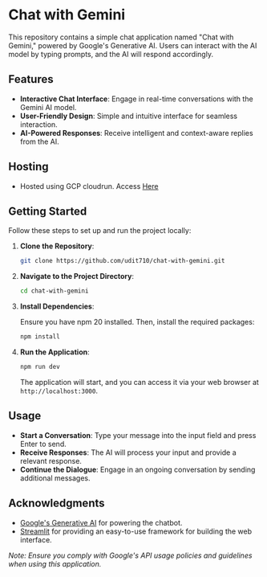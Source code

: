 # Chat with Gemini

This repository contains a simple chat application named "Chat with Gemini," powered by Google's Generative AI. Users can interact with the AI model by typing prompts, and the AI will respond accordingly.

## Features

- **Interactive Chat Interface**: Engage in real-time conversations with the Gemini AI model.
- **User-Friendly Design**: Simple and intuitive interface for seamless interaction.
- **AI-Powered Responses**: Receive intelligent and context-aware replies from the AI.

## Hosting

- Hosted using GCP cloudrun. Access [Here](https://chat-with-gemini-33007909451.us-central1.run.app/)

## Getting Started

Follow these steps to set up and run the project locally:

1. **Clone the Repository**:

   ```bash
   git clone https://github.com/udit710/chat-with-gemini.git
   ```

2. **Navigate to the Project Directory**:

   ```bash
   cd chat-with-gemini
   ```

3. **Install Dependencies**:

   Ensure you have npm 20 installed. Then, install the required packages:

   ```bash
   npm install
   ```

4. **Run the Application**:

   ```bash
   npm run dev
   ```

   The application will start, and you can access it via your web browser at `http://localhost:3000`.

## Usage

- **Start a Conversation**: Type your message into the input field and press Enter to send.
- **Receive Responses**: The AI will process your input and provide a relevant response.
- **Continue the Dialogue**: Engage in an ongoing conversation by sending additional messages.

## Acknowledgments

- [Google's Generative AI](https://ai.google/) for powering the chatbot.
- [Streamlit](https://streamlit.io/) for providing an easy-to-use framework for building the web interface.

*Note: Ensure you comply with Google's API usage policies and guidelines when using this application.* 
